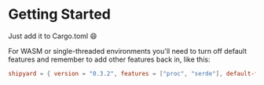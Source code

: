 # Getting Started

Just add it to Cargo.toml 😄

For WASM or single-threaded environments you'll need to turn off default features and remember to add other features back in, like this:

```toml
shipyard = { version = "0.3.2", features = ["proc", "serde"], default-features = false }
```
